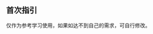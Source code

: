 ## 首次指引

<demo-model url="/vipPage/life/start/start"></demo-model>
<template-download></template-download>

仅作为参考学习使用，如果如达不到自己的需求，可自行修改。
